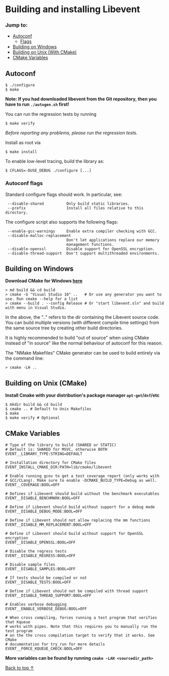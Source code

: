 # Building and installing Libevent
### Jump to:
- [Autoconf](#autoconf)
  - [Flags](#autoconf-flags)
- [Building on Windows](#building-on-windows)
- [Building on Unix (With CMake)](#building-on-unix-cmake)
- [CMake Variables](#cmake-variables)

## Autoconf

```
$ ./configure
$ make
```

**Note: If you had downloaded libevent from the Git repository, then you have to run `./autogen.sh` first!**

You can run the regression tests by running
```
$ make verify
```
*Before reporting any problems, please run the regression tests.*

Install as root via
```
$ make install
```

To enable low-level tracing, build the library as:
```
$ CFLAGS=-DUSE_DEBUG ./configure [...]
```

### Autoconf flags

Standard configure flags should work. In particular, see:
```
 --disable-shared          Only build static libraries.
 --prefix                  Install all files relative to this directory.
```

The configure script also supports the following flags:
```
 --enable-gcc-warnings     Enable extra compiler checking with GCC.
 --disable-malloc-replacement
                           Don't let applications replace our memory
                           management functions.
 --disable-openssl         Disable support for OpenSSL encryption.
 --disable-thread-support  Don't support multithreaded environments.
```

## Building on Windows
__Download CMake for Windows [here](https://cmake.org/download/)__
```
> md build && cd build
> cmake -G "Visual Studio 10" ..   # Or use any generator you want to use. Run cmake --help for a list
> cmake --build . --config Release # Or "start libevent.sln" and build with menu in Visual Studio.
```
In the above, the ".." refers to the dir containing the Libevent source code. You can build multiple versions (with different compile time settings) from the same source tree by creating other build directories.

It is highly recommended to build "out of source" when using CMake instead of "in source" like the normal behaviour of autoconf for this reason.

The "NMake Makefiles" CMake generator can be used to build entirely via the command line:
```
> cmake -LH ..
```

## Building on Unix (CMake)
__Install Cmake with your distribution's package manager `apt-get`/`dnf`/etc__
```
$ mkdir build && cd build
$ cmake .. # Default to Unix Makefiles
$ make
$ make verify # Optional
```

## CMake Variables
```
# Type of the library to build (SHARED or STATIC)
# Default is: SHARED for MSVC, otherwise BOTH
EVENT__LIBRARY_TYPE:STRING=DEFAULT

# Installation directory for CMake files
EVENT_INSTALL_CMAKE_DIR:PATH=lib/cmake/libevent

# Enable running gcov to get a test coverage report (only works with
# GCC/CLang). Make sure to enable -DCMAKE_BUILD_TYPE=Debug as well.
EVENT__COVERAGE:BOOL=OFF

# Defines if Libevent should build without the benchmark executables
EVENT__DISABLE_BENCHMARK:BOOL=OFF

# Define if Libevent should build without support for a debug mode
EVENT__DISABLE_DEBUG_MODE:BOOL=OFF

# Define if Libevent should not allow replacing the mm functions
EVENT__DISABLE_MM_REPLACEMENT:BOOL=OFF

# Define if Libevent should build without support for OpenSSL encryption
EVENT__DISABLE_OPENSSL:BOOL=OFF

# Disable the regress tests
EVENT__DISABLE_REGRESS:BOOL=OFF

# Disable sample files
EVENT__DISABLE_SAMPLES:BOOL=OFF

# If tests should be compiled or not
EVENT__DISABLE_TESTS:BOOL=OFF

# Define if Libevent should not be compiled with thread support
EVENT__DISABLE_THREAD_SUPPORT:BOOL=OFF

# Enables verbose debugging
EVENT__ENABLE_VERBOSE_DEBUG:BOOL=OFF

# When cross compiling, forces running a test program that verifies that Kqueue
# works with pipes. Note that this requires you to manually run the test program
# on the the cross compilation target to verify that it works. See CMake
# documentation for try_run for more details
EVENT__FORCE_KQUEUE_CHECK:BOOL=OFF
```
__More variables can be found by running `cmake -LAH <sourcedir_path>`__

[Back to top &uarr;](#jump-to)
